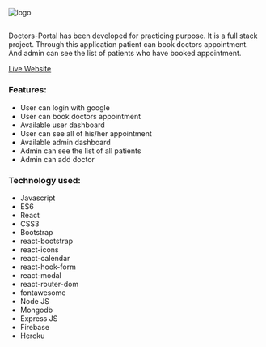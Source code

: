 ![logo](https://www.linkpicture.com/q/Web-1920-GCo-2.png)

##
Doctors-Portal has been developed for practicing purpose. It is a full stack project. Through this application patient can book doctors appointment. And admin can see the list of patients who have booked appointment.

[Live Website](https://doctors-portal-e9d6f.web.app/)

### Features:
* User can login with google
* User can book doctors appointment
* Available user dashboard
* User can see all of his/her appointment
* Available admin dashboard
* Admin can see the list of all patients
* Admin can add doctor

### Technology used:
* Javascript
* ES6
* React
* CSS3
* Bootstrap
* react-bootstrap
* react-icons
* react-calendar
* react-hook-form
* react-modal
* react-router-dom
* fontawesome
* Node JS
* Mongodb
* Express JS
* Firebase
* Heroku
  
